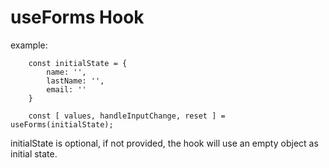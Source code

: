 # useForms Hook

example:

```
    const initialState = {
        name: '',
        lastName: '',
        email: ''
    }

    const [ values, handleInputChange, reset ] = useForms(initialState);
```

initialState is optional, if not provided, the hook will use an empty object as initial state.
